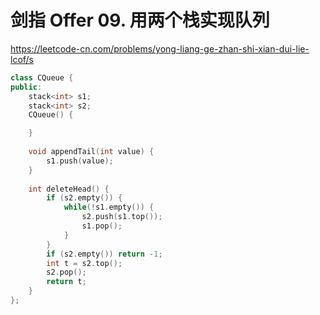 # 剑指 Offer 09. 用两个栈实现队列

https://leetcode-cn.com/problems/yong-liang-ge-zhan-shi-xian-dui-lie-lcof/s

```cpp
class CQueue {
public:
    stack<int> s1;
    stack<int> s2;
    CQueue() {

    }
    
    void appendTail(int value) {
        s1.push(value);
    }
    
    int deleteHead() {
        if (s2.empty()) {
            while(!s1.empty()) {
                s2.push(s1.top());
                s1.pop();
            }
        }
        if (s2.empty()) return -1;
        int t = s2.top();
        s2.pop();
        return t;
    }
};
```